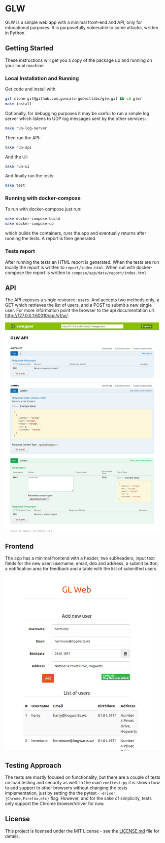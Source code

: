 # GLW
GLW is a simple web app with a minimal front-end and API, only for educational
purposes. It is purposefully vulnerable to some attacks, written in Python.

## Getting Started
These instructions will get you a copy of the package up and running on your
local machine.

### Local Installation and Running
Get code and install with:
```bash
git clone git@github.com:goncalo-godwitlabs/glw.git && cd glw/
make install
```

Optionally, for debugging purposes it may be useful to run a simple log server
which listens to UDP log messages sent by the other services:
```bash
make run-log-server
```

Then run the API:
```bash
make run-api
```

And the UI:
```bash
make run-ui
```

And finally run the tests:
```bash
make test
```

### Running with docker-compose
To run with docker-compose just run:

```bash
make docker-compose-build
make docker-compose-up
```

which builds the containers, runs the app and eventually returns after running
the tests. A report is then generated.

### Tests report
After running the tests an HTML report is generated. When the tests are run
locally the report is written to `report/index.html`. When run with
docker-compose the report is written to `compose/app/data/report/index.html`.

## API
The API exposes a single resource: `users`. And accepts two methods only, a GET
which retrieves the list of users, and a POST to submit a new single user.
For more information point the browser to the api documentation url: http://127.0.0.1:60010/api/v1/ui/.

![](docs/img/api.png)

## Frontend
The app has a minimal frontend with a header, two subheaders, input text fields for the new user:  username, email, dob and address, a submit button, a notification area for feedback and a table with the list of submitted users.

![](docs/img/ui.png)

## Testing Approach
The tests are mostly focused on functionality, but there are a couple of tests on load testing and security as well. In the main `conftest.py` it is shown how to add support to other browsers without changing the tests implementation, just by setting the the pytest `--driver {Chrome,Firefox,etc}` flag. However, and for the sake of simplicity, tests only support the Chrome browser/driver for now.


## License
This project is licensed under the MIT License - see the [LICENSE.md](LICENSE.md) file for details.
